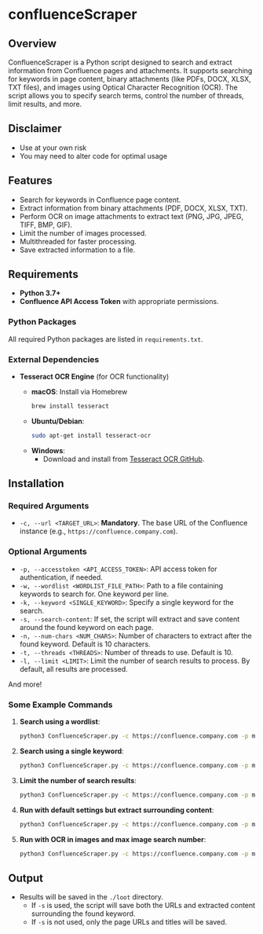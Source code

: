 # confluenceScraper 

## Overview

ConfluenceScraper is a Python script designed to search and extract information from Confluence pages and attachments. It supports searching for keywords in page content, binary attachments (like PDFs, DOCX, XLSX, TXT files), and images using Optical Character Recognition (OCR). The script allows you to specify search terms, control the number of threads, limit results, and more.

## Disclaimer

- Use at your own risk
- You may need to alter code for optimal usage

## Features

- Search for keywords in Confluence page content.
- Extract information from binary attachments (PDF, DOCX, XLSX, TXT).
- Perform OCR on image attachments to extract text (PNG, JPG, JPEG, TIFF, BMP, GIF).
- Limit the number of images processed.
- Multithreaded for faster processing.
- Save extracted information to a file.

## Requirements

- **Python 3.7+**
- **Confluence API Access Token** with appropriate permissions.

### Python Packages

All required Python packages are listed in `requirements.txt`.

### External Dependencies

- **Tesseract OCR Engine** (for OCR functionality)

  - **macOS**: Install via Homebrew
    ```bash
    brew install tesseract
    ```
  - **Ubuntu/Debian**:
    ```bash
    sudo apt-get install tesseract-ocr
    ```
  - **Windows**:
    - Download and install from [Tesseract OCR GitHub](https://github.com/UB-Mannheim/tesseract/wiki).

## Installation

### Required Arguments

- `-c, --url <TARGET_URL>`: **Mandatory**. The base URL of the Confluence instance (e.g., `https://confluence.company.com`).

### Optional Arguments

- `-p, --accesstoken <API_ACCESS_TOKEN>`: API access token for authentication, if needed.
- `-w, --wordlist <WORDLIST_FILE_PATH>`: Path to a file containing keywords to search for. One keyword per line.
- `-k, --keyword <SINGLE_KEYWORD>`: Specify a single keyword for the search.
- `-s, --search-content`: If set, the script will extract and save content around the found keyword on each page.
- `-n, --num-chars <NUM_CHARS>`: Number of characters to extract after the found keyword. Default is 10 characters.
- `-t, --threads <THREADS>`: Number of threads to use. Default is 10.
- `-l, --limit <LIMIT>`: Limit the number of search results to process. By default, all results are processed.

And more! 

### Some Example Commands

1. **Search using a wordlist**:
    ```bash
    python3 ConfluenceScraper.py -c https://confluence.company.com -p myApiToken123 -w keywords.txt -t 10 -s -n 200
    ```

2. **Search using a single keyword**:
    ```bash
    python3 ConfluenceScraper.py -c https://confluence.company.com -p myApiToken123 -k "search-term" -s
    ```

3. **Limit the number of search results**:
    ```bash
    python3 ConfluenceScraper.py -c https://confluence.company.com -p myApiToken123 -w keywords.txt -l 50
    ```

4. **Run with default settings but extract surrounding content**:
    ```bash
    python3 ConfluenceScraper.py -c https://confluence.company.com -p myApiToken123 -k "search-term" -s -n 150
    ```
5. **Run with OCR in images and max image search number**:
    ```bash
    python3 ConfluenceScraper.py -c https://confluence.company.com -p myApiToken123 -k "search-term" -s -i -m 5
    ```


## Output

- Results will be saved in the `./loot` directory.
  - If `-s` is used, the script will save both the URLs and extracted content surrounding the found keyword.
  - If `-s` is not used, only the page URLs and titles will be saved.

